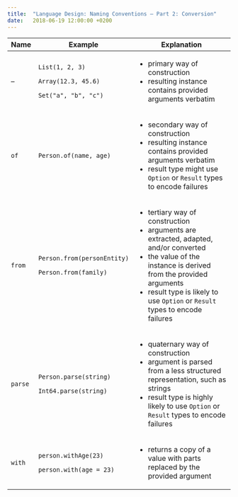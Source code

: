 ```yaml
---
title:  "Language Design: Naming Conventions – Part 2: Conversion"
date:   2018-06-19 12:00:00 +0200
---
```


<table class="table-medium">
  <thead>
    <tr>
      <th style="width: 7.5%">Name</th>
      <th style="width: 27.5%">Example</th>
      <th>Explanation</th>
    </tr>
  </thead>
  <tbody>
    <tr>
      <td>–</td>
      <td><p><code>List(1, 2, 3)</code></p><p><code>Array(12.3, 45.6)</code></p><p><code>Set("a", "b", "c")</code></p></td>
      <td>
        <ul>
          <li>primary way of construction</li>
          <li>resulting instance contains provided arguments verbatim</li>
        </ul>
      </td>
    </tr>
    <tr>
      <td><code>of</code></td>
      <td><code>Person.of(name, age)</code></td>
      <td>
        <ul>
          <li>secondary way of construction</li>
          <li>resulting instance contains provided arguments verbatim</li>
          <li>result type might use <code>Option</code> or <code>Result</code> types to encode failures</li>
        </ul>
      </td>
    </tr>
    <tr>
      <td><code>from</code></td>
      <td><p><code>Person.from(personEntity)</code></p><p><code>Person.from(family)</code></p></td>
      <td>
        <ul>
          <li>tertiary way of construction</li>
          <li>arguments are extracted, adapted, and/or converted</li>
          <li>the value of the instance is derived from the provided arguments</li>
          <li>result type is likely to use <code>Option</code> or <code>Result</code> types to encode failures</li>
        </ul>
      </td>
    </tr>
    <tr>
      <td><code>parse</code></td>
      <td><p><code>Person.parse(string)</code></p><p><code>Int64.parse(string)</code></p></td>
      <td>
        <ul>
          <li>quaternary way of construction</li>
          <li>argument is parsed from a less structured representation, such as strings</li>
          <li>result type is highly likely to use <code>Option</code> or <code>Result</code> types to encode failures</li>
        </ul>
      </td>
    </tr>
    <tr>
      <td><code>with</code></td>
      <td><p><code>person.withAge(23)</code></p><p><code>person.with(age = 23)</code></p></td>
      <td>
        <ul>
          <li>returns a copy of a value with parts replaced by the provided argument</li>
        </ul>
      </td>
    </tr>
  </tbody>
</table>
